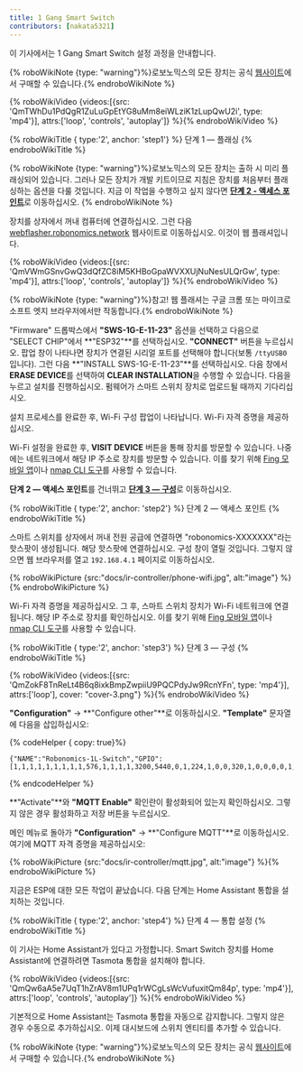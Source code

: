 ```yaml
---
title: 1 Gang Smart Switch
contributors: [nakata5321]
---
```

이 기사에서는 1 Gang Smart Switch 설정 과정을 안내합니다.

{% roboWikiNote {type: "warning"}%}로보노믹스의 모든 장치는 공식 [웹사이트](https://robonomics.network/devices/)에서 구매할 수 있습니다.{% endroboWikiNote %}

{% roboWikiVideo {videos:[{src: 'QmTWhDu1PdQgR1ZuLuGpEtYG8uMm8eiWLziK1zLupQwU2i', type: 'mp4'}], attrs:['loop', 'controls', 'autoplay']} %}{% endroboWikiVideo %}

{% roboWikiTitle { type:'2', anchor: 'step1'} %} 단계 1 — 플래싱 {% endroboWikiTitle %}

{% roboWikiNote {type: "warning"}%}로보노믹스의 모든 장치는 출하 시 미리 플래싱되어 있습니다. 그러나 모든 장치가 개발 키트이므로 지침은 장치를 처음부터 플래싱하는 옵션을 다룰 것입니다. 지금 이 작업을 수행하고 싶지 않다면 [**단계 2 - 액세스 포인트**](/docs/ir-controller/#step2)로 이동하십시오.
{% endroboWikiNote %}

장치를 상자에서 꺼내 컴퓨터에 연결하십시오. 그런 다음 [webflasher.robonomics.network](https://webflasher.robonomics.network/) 웹사이트로 이동하십시오. 이것이 웹 플래셔입니다.

{% roboWikiVideo {videos:[{src: 'QmVWmGSnvGwQ3dQfZC8iM5KHBoGpaWVXXUjNuNesULQrGw', type: 'mp4'}], attrs:['loop', 'controls', 'autoplay']} %}{% endroboWikiVideo %}

{% roboWikiNote {type: "warning"}%}참고! 웹 플래셔는 구글 크롬 또는 마이크로소프트 엣지 브라우저에서만 작동합니다.{% endroboWikiNote %}

"Firmware" 드롭박스에서 **"SWS-1G-E-11-23"** 옵션을 선택하고 다음으로 "SELECT CHIP"에서 **"ESP32"**를 선택하십시오. **"CONNECT"** 버튼을 누르십시오.
팝업 창이 나타나면 장치가 연결된 시리얼 포트를 선택해야 합니다(보통 `/ttyUSB0`입니다). 그런 다음 **"INSTALL SWS-1G-E-11-23"**를 선택하십시오.
다음 창에서 **ERASE DEVICE**를 선택하여 **CLEAR INSTALLATION**을 수행할 수 있습니다. 다음을 누르고 설치를 진행하십시오. 펌웨어가 스마트 스위치 장치로 업로드될 때까지 기다리십시오.

설치 프로세스를 완료한 후, Wi-Fi 구성 팝업이 나타납니다. Wi-Fi 자격 증명을 제공하십시오.

Wi-Fi 설정을 완료한 후, **VISIT DEVICE** 버튼을 통해 장치를 방문할 수 있습니다. 나중에는 네트워크에서 해당 IP 주소로 장치를 방문할 수 있습니다. 이를 찾기 위해 [Fing 모바일 앱](https://www.fing.com/products)이나 [nmap CLI 도구](https://vitux.com/find-devices-connected-to-your-network-with-nmap/)를 사용할 수 있습니다.

**단계 2 — 액세스 포인트**를 건너뛰고 [**단계 3 — 구성**](/docs/ir-controller/#step3)로 이동하십시오.

{% roboWikiTitle { type:'2', anchor: 'step2'} %} 단계 2 — 액세스 포인트 {% endroboWikiTitle %}

스마트 스위치를 상자에서 꺼내 전원 공급에 연결하면 "robonomics-XXXXXXX"라는 핫스팟이 생성됩니다. 해당 핫스팟에 연결하십시오.
구성 창이 열릴 것입니다. 그렇지 않으면 웹 브라우저를 열고 `192.168.4.1` 페이지로 이동하십시오.

{% roboWikiPicture {src:"docs/ir-controller/phone-wifi.jpg", alt:"image"} %}{% endroboWikiPicture %}

Wi-Fi 자격 증명을 제공하십시오. 그 후, 스마트 스위치 장치가 Wi-Fi 네트워크에 연결됩니다. 해당 IP 주소로 장치를 확인하십시오. 이를 찾기 위해 [Fing 모바일 앱](https://www.fing.com/products)이나 [nmap CLI 도구](https://vitux.com/find-devices-connected-to-your-network-with-nmap/)를 사용할 수 있습니다.

{% roboWikiTitle { type:'2', anchor: 'step3'} %} 단계 3 — 구성 {% endroboWikiTitle %}

{% roboWikiVideo {videos:[{src: 'QmZokF8TnReLt4B6q8ixkBmpZwpiiU9PQCPdyJw9RcnYFn', type: 'mp4'}], attrs:['loop'], cover: "cover-3.png"} %}{% endroboWikiVideo %}

**"Configuration"** -> **"Configure other"**로 이동하십시오. **"Template"** 문자열에 다음을 삽입하십시오:

{% codeHelper { copy: true}%}

```shell
{"NAME":"Robonomics-1L-Switch","GPIO":[1,1,1,1,1,1,1,1,1,576,1,1,1,1,3200,5440,0,1,224,1,0,0,320,1,0,0,0,0,1,1,1,32,1,0,0,1],"FLAG":0,"BASE":1}
```

{% endcodeHelper %}

**"Activate"**와 **"MQTT Enable"** 확인란이 활성화되어 있는지 확인하십시오. 그렇지 않은 경우 활성화하고 저장 버튼을 누르십시오.

메인 메뉴로 돌아가 **"Configuration"** -> **"Configure MQTT"**로 이동하십시오.
여기에 MQTT 자격 증명을 제공하십시오:

{% roboWikiPicture {src:"docs/ir-controller/mqtt.jpg", alt:"image"} %}{% endroboWikiPicture %}

지금은 ESP에 대한 모든 작업이 끝났습니다. 다음 단계는 Home Assistant 통합을 설치하는 것입니다.

{% roboWikiTitle { type:'2', anchor: 'step4'} %} 단계 4 — 통합 설정 {% endroboWikiTitle %}

이 기사는 Home Assistant가 있다고 가정합니다. Smart Switch 장치를 Home Assistant에 연결하려면 Tasmota 통합을 설치해야 합니다.

{% roboWikiVideo {videos:[{src: 'QmQw6aA5e7UqT1hZrAV8m1UPq1rWCgLsWcVufuxitQm84p', type: 'mp4'}], attrs:['loop', 'controls', 'autoplay']} %}{% endroboWikiVideo %}

기본적으로 Home Assistant는 Tasmota 통합을 자동으로 감지합니다. 그렇지 않은 경우 수동으로 추가하십시오.
이제 대시보드에 스위치 엔티티를 추가할 수 있습니다.

{% roboWikiNote {type: "warning"}%}로보노믹스의 모든 장치는 공식 [웹사이트](https://robonomics.network/devices/)에서 구매할 수 있습니다.{% endroboWikiNote %}